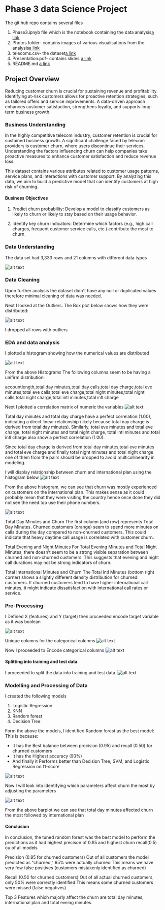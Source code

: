 # Phase 3 data Science Project

The git hub repo contains several files 
1. Phase3.ipnyb file which is the notebook containing the data analysis[a link](https://github.com/Thazes/Phase3Project/blob/main/Phase3.ipynb)
2. Photos folder- contains images of various visualisations from the analysis[a link](https://github.com/Thazes/Phase3Project/tree/main/photos)
3. telecoms.csv- the dataset[a link](https://github.com/Thazes/Phase3Project/blob/main/telecoms.csv)
4. Presentation.pdf- contains slides [a link](https://github.com/Thazes/Phase3Project/blob/main/Presentation.pdf)
5. README.md [a link](https://github.com/Thazes/Phase3Project/blob/main/README.md)

## Project Overview 

Reducing customer churn is crucial for sustaining revenue and profitability. Identifying at-risk customers allows for proactive retention strategies, such as tailored offers and service improvements. A data-driven approach enhances customer satisfaction, strengthens loyalty, and supports long-term business growth.


### Business Understanding

In the highly competitive telecom industry, customer retention is crucial for sustained business growth. A significant challenge faced by telecom providers is customer churn, where users discontinue their services. Understanding the factors influencing churn can help companies take proactive measures to enhance customer satisfaction and reduce revenue loss.

This dataset contains various attributes related to customer usage patterns, service plans, and interactions with customer support. By analyzing this data, we aim to build a predictive model that can identify customers at high risk of churning.

#### Business Objectives
 1. Predict churn probability: Develop a model to classify customers as likely to churn or likely to stay based on their usage behavior.

 2. Identify key churn indicators: Determine which factors (e.g., high call charges, frequent customer service calls, etc.) contribute the most to churn.



### Data Understanding

The data set had 3,333 rows and 21 columns with different data types

![alt text](https://github.com/Thazes/Phase3Project/blob/main/photos/datatypes.png)


### Data Cleaning

Upon further analysis the dataset didn't have any null or duplicated values therefore minimal cleaning of data was needed.

Next I looked at the Outliers. The Box plot below shows how they were distributed:

![alt text](https://github.com/Thazes/Phase3Project/blob/main/photos/box%20plot%20showing%20outliers.png)

I dropped all rows with outliers

### EDA and data analysis
I plotted a histogram showing how the numerical values are distributed

![alt text](https://github.com/Thazes/Phase3Project/blob/main/photos/Histogram%20Numerical%20Columns.png)

From the above Histograms The following columns seem to be having a unifirm distribution:

accountlength,total day minutes,total day calls,total day charge,total eve minutes,total eve calls,total eve charge,total night minutes,total night calls,total night charge,total intl minutes,total intl charge

Next I plotted a correlation matrix of numeric the variables 
![alt text](https://github.com/Thazes/Phase3Project/blob/main/photos/correlationmatricnumeric.png)

Total day minutes and total day charge have a perfect correlation (1.00), indicating a direct linear relationship (likely because total day charge is derived from total day minutes). Similarly, total eve minutes and total eve charge, total night minutes and total night charge, total intl minutes and total intl charge also show a perfect correlation (1.00).

Since total day charge is derived from total day minutes,total eve minutes and total eve charge and finally total night minutes and total night charge one of them from the pairs should be dropped to avoid multicollinearity in modeling.

I will display relationship between churn and international plan using the histogram below
![alt text](https://github.com/Thazes/Phase3Project/blob/main/photos/histogramchurnvsinternationalplan.png)

From the above histogram, we can see that churn was mostly experienced on customers on the international plan. This makes sense as it could probably mean that they were visiting the country hence once done they did not see the need top use their phone numbers.

![alt text](https://github.com/Thazes/Phase3Project/blob/main/photos/pairplot_multiple_variables.png)

Total Day Minutes and Churn
The first column (and row) represents Total Day Minutes. Churned customers (orange) seem to spend more minutes on calls during the day compared to non-churned customers. This could indicate that heavy daytime call usage is correlated with customer churn.

Total Evening and Night Minutes
For Total Evening Minutes and Total Night Minutes, there doesn’t seem to be a strong visible separation between churned and non-churned customers. This suggests that evening and night call durations may not be strong indicators of churn.

Total International Minutes and Churn
The Total Intl Minutes (bottom right corner) shows a slightly different density distribution for churned customers. If churned customers tend to have higher international call minutes, it might indicate dissatisfaction with international call rates or service.


### Pre-Processing
I Defined  X (features) and Y (target) then proceeded encode target variable as it was boolean

![alt text](https://github.com/Thazes/Phase3Project/blob/main/photos/Separating%20XandY.png)

Unique columns for the categorical columns
![alt text](https://github.com/Thazes/Phase3Project/blob/main/photos/categorical_colum_unique.png)

Now I proceeded to Encode categorical columns
![alt text](https://github.com/Thazes/Phase3Project/blob/main/photos/Laabel%20and%20OHE%20encoding%20.png)

####  Splitting into training and test data

I proceeded to split the data into training and test data.
![alt text](https://github.com/Thazes/Phase3Project/blob/main/photos/splitting_training_test.png)

### Modelling and Processing of Data
I created the following models
1. Logistic Regression
2. KNN
3. Random forest
4. Decision Tree

Form the above the models, I identified Random forest as the best model:
This is because:

* It has the Best balance between precision (0.95) and recall (0.50) for churned customers
* It has the Highest accuracy (93%)
* And finally it Performs better than Decision Tree, SVM, and Logistic Regression on f1-score

![alt text](https://github.com/Thazes/Phase3Project/blob/main/photos/Tuned%20_random_forest_model.png)

Now I will look into identifying which parameters affect churn the most by adjusting the parameters  

![alt text](https://github.com/Thazes/Phase3Project/blob/main/photos/factors.png)

From the above barplot we can see that total day minutes affected churn the most followed by international plan

#### Conclusion

In conclusion, the tuned random forest was the best model to perform the predictions as it had highest precison of 0.95 and highest churn recall(0.5) ou of all models

Precision (0.95 for churned customers)
Out of all customers the model predicted as "churned," 95% were actually churned This means we have very few false positives (customers mistakenly identified as churned)

Recall (0.50 for churned customers)
Out of all actual churned customers, only 50% were correctly identified This means some churned customers were missed (false negatives)

Top 3 Features which majorly affect the churn are total day minutes, international plan and total eveing minutes.



